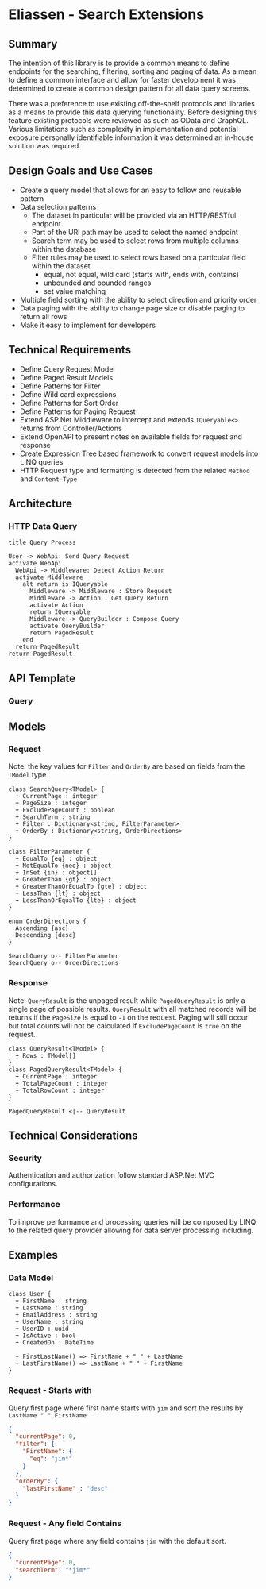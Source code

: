 # Eliassen - Search Extensions

## Summary

The intention of this library is to provide a common means to define endpoints for the searching,
filtering, sorting and paging of data. As a mean to define a common interface and allow for faster
development it was determined to create a common design pattern for all data query screens.  

There was a preference to use existing off-the-shelf protocols and libraries as a means to provide
this data querying functionality.  Before designing this feature existing protocols were reviewed 
as such as OData and GraphQL.  Various limitations such as complexity in implementation and potential 
exposure personally identifiable information it was determined an in-house solution was required.  

## Design Goals and Use Cases

* Create a query model that allows for an easy to follow and reusable pattern
* Data selection patterns
  * The dataset in particular will be provided via an HTTP/RESTful endpoint
  * Part of the URI path may be used to select the named endpoint
  * Search term may be used to select rows from multiple columns within the database
  * Filter rules may be used to select rows based on a particular field within the dataset
    * equal, not equal, wild card (starts with, ends with, contains)
    * unbounded and bounded ranges
    * set value matching
* Multiple field sorting with the ability to select direction and priority order
* Data paging with the ability to change page size or disable paging to return all rows
* Make it easy to implement for developers

## Technical Requirements

* Define Query Request Model
* Define Paged Result Models
* Define Patterns for Filter
* Define Wild card expressions
* Define Patterns for Sort Order
* Define Patterns for Paging Request
* Extend ASP.Net Middleware to intercept and extends `IQueryable<>` returns from Controller/Actions
* Extend OpenAPI to present notes on available fields for request and response
* Create Expression Tree based framework to convert request models into LINQ queries
* HTTP Request type and formatting is detected from the related `Method` and `Content-Type`

## Architecture

### HTTP Data Query

```plantuml
title Query Process

User -> WebApi: Send Query Request
activate WebApi
  WebApi -> Middleware: Detect Action Return
  activate Middleware
    alt return is IQueryable
      Middleware -> Middleware : Store Request
      Middleware -> Action : Get Query Return
      activate Action
      return IQueryable
      Middleware -> QueryBuilder : Compose Query
      activate QueryBuilder
      return PagedResult      
    end
  return PagedResult
return PagedResult
```

## API Template

### Query

## Models

### Request

Note: the key values for `Filter` and `OrderBy` are based on fields from the `TModel` type

```plantuml
class SearchQuery<TModel> {
  + CurrentPage : integer
  + PageSize : integer
  + ExcludePageCount : boolean
  + SearchTerm : string
  + Filter : Dictionary<string, FilterParameter>
  + OrderBy : Dictionary<string, OrderDirections>
}

class FilterParameter {
  + EqualTo {eq} : object 
  + NotEqualTo {neq} : object
  + InSet {in} : object[]
  + GreaterThan {gt} : object
  + GreaterThanOrEqualTo {gte} : object
  + LessThan {lt} : object
  + LessThanOrEqualTo {lte} : object
}

enum OrderDirections {
  Ascending {asc}
  Descending {desc}
}

SearchQuery o-- FilterParameter
SearchQuery o-- OrderDirections
```

### Response

Note: `QueryResult` is the unpaged result while `PagedQueryResult` is only a single
page of possible results.  `QueryResult` with all matched records will be returns 
if the `PageSize` is equal to `-1` on the request.  Paging will still occur but total 
counts will not be calculated if `ExcludePageCount` is `true` on the request.

```plantuml
class QueryResult<TModel> {
  + Rows : TModel[]
}
class PagedQueryResult<TModel> {
  + CurrentPage : integer
  + TotalPageCount : integer
  + TotalRowCount : integer
}

PagedQueryResult <|-- QueryResult

```

## Technical Considerations

### Security

Authentication and authorization follow standard ASP.Net MVC configurations.

### Performance

To improve performance and processing queries will be composed by LINQ to the related
query provider allowing for data server processing including.  

## Examples

### Data Model

```plantuml
class User {
  + FirstName : string
  + LastName : string
  + EmailAddress : string
  + UserName : string
  + UserID : uuid
  + IsActive : bool
  + CreatedOn : DateTime

  + FirstLastName() => FirstName + " " + LastName
  + LastFirstName() => LastName + " " + FirstName
}
```

### Request - Starts with

Query first page where first name starts with `jim` and sort the results by `LastName " " FirstName`

```json
{
  "currentPage": 0,
  "filter": {
    "FirstName": {
      "eq": "jim*"
    }
  },
  "orderBy": {
    "lastFirstName" : "desc"
  }
}
```

### Request - Any field Contains

Query first page where any field contains `jim` with the default sort.

```json
{
  "currentPage": 0,
  "searchTerm": "*jim*"
}
```